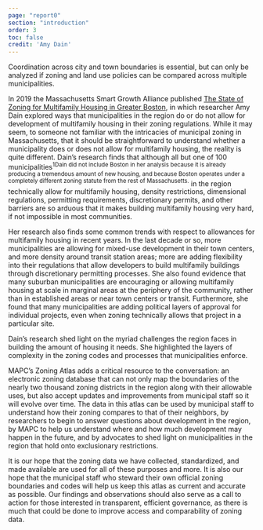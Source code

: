 ```yaml
---
page: "report0"
section: "introduction"
order: 3
toc: false
credit: 'Amy Dain'
---
```

Coordination across city and town boundaries is essential, but can only be analyzed if zoning and land use policies can be compared across multiple municipalities.

In 2019 the Massachusetts Smart Growth Alliance published <a href="https://ma-smartgrowth.org/wp-content/uploads/2019/06/03/FINAL_Multi-Family_Housing_Report.pdf" class="report-section__link">The State of Zoning for Multifamily Housing in Greater Boston</a>, in which researcher Amy Dain explored ways that municipalities in the region do or do not allow for development of multifamily housing in their zoning regulations. While it may seem, to someone not familiar with the intricacies of municipal zoning in Massachusetts, that it should be straightforward to understand whether a municipality does or does not allow for multifamily housing, the reality is quite different. Dain’s research finds that although all but one of <span class="footnote">100 municipalities<sup class="superscript">1<span class="tooltip">Dain did not include Boston in her analysis because it is already producing a tremendous amount of new housing, and because Boston operates under a completely different zoning statute from the rest of Massachusetts.</span></sup></span> in the region technically allow for multifamily housing, density restrictions, dimensional regulations, permitting requirements, discretionary permits, and other barriers are so arduous that it makes building multifamily housing very hard, if not impossible in most communities.

Her research also finds some common trends with respect to allowances for multifamily housing in recent years. In the last decade or so, more municipalities are allowing for mixed-use development in their town centers, and more density around transit station areas; more are adding flexibility into their regulations that allow developers to build multifamily buildings through discretionary permitting processes. She also found evidence that many suburban municipalities are encouraging or allowing multifamily housing at scale in marginal areas at the periphery of the community, rather than in established areas or near town centers or transit. Furthermore, she found that many municipalities are adding political layers of approval for individual projects, even when zoning technically allows that project in a particular site.

Dain’s research shed light on the myriad challenges the region faces in building the amount of housing it needs. She highlighted the layers of complexity in the zoning codes and processes that municipalities enforce.

MAPC’s Zoning Atlas adds a critical resource to the conversation: an electronic zoning database that can not only map the boundaries of the nearly two thousand zoning districts in the region along with their allowable uses, but also accept updates and improvements from municipal staff so it will evolve over time. The data in this atlas can be used by municipal staff to understand how their zoning compares to that of their neighbors, by researchers to begin to answer questions about development in the region, by MAPC to help us understand where and how much development may happen in the future, and by advocates to shed light on municipalities in the region that hold onto exclusionary restrictions.

It is our hope that the zoning data we have collected, standardized, and made available are used for all of these purposes and more. It is also our hope that the municipal staff who steward their own official zoning boundaries and codes will help us keep this atlas as current and accurate as possible. Our findings and observations should also serve as a call to action for those interested in transparent, efficient governance, as there is much that could be done to improve access and comparability of zoning data.